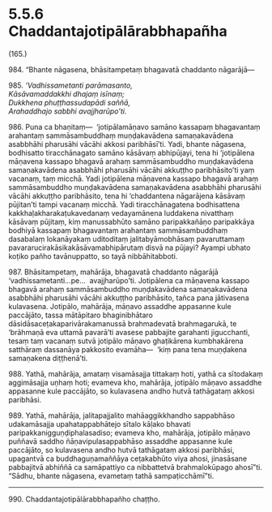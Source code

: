 # 5.5.6 Chaddantajotipālārabbhapañha

(165.)

984\. “Bhante nāgasena, bhāsitampetaṃ bhagavatā chaddanto nāgarājā—

985\. _‘Vadhissametanti parāmasanto,_  
_Kāsāvamaddakkhi dhajaṃ isīnaṃ;_  
_Dukkhena phuṭṭhassudapādi saññā,_  
_Arahaddhajo sabbhi avajjharūpo’ti._  

986\. Puna ca bhaṇitaṃ—  ‘jotipālamāṇavo samāno kassapaṃ bhagavantaṃ arahantaṃ sammāsambuddhaṃ muṇḍakavādena samaṇakavādena asabbhāhi pharusāhi vācāhi akkosi paribhāsī’ti. Yadi, bhante nāgasena, bodhisatto tiracchānagato samāno kāsāvaṃ abhipūjayi, tena hi ‘jotipālena māṇavena kassapo bhagavā arahaṃ sammāsambuddho muṇḍakavādena samaṇakavādena asabbhāhi pharusāhi vācāhi akkuṭṭho paribhāsito’ti yaṃ vacanaṃ, taṃ micchā. Yadi jotipālena māṇavena kassapo bhagavā arahaṃ sammāsambuddho muṇḍakavādena samaṇakavādena asabbhāhi pharusāhi vācāhi akkuṭṭho paribhāsito, tena hi ‘chaddantena nāgarājena kāsāvaṃ pūjitan’ti tampi vacanaṃ micchā. Yadi tiracchānagatena bodhisattena kakkhaḷakharakaṭukavedanaṃ vedayamānena luddakena nivatthaṃ kāsāvaṃ pūjitaṃ, kiṃ manussabhūto samāno paripakkañāṇo paripakkāya bodhiyā kassapaṃ bhagavantaṃ arahantaṃ sammāsambuddhaṃ dasabalaṃ lokanāyakaṃ uditoditaṃ jalitabyāmobhāsaṃ pavaruttamaṃ pavararucirakāsikakāsāvamabhipārutaṃ disvā na pūjayi? Ayampi ubhato koṭiko pañho tavānuppatto, so tayā nibbāhitabboti.

987\. Bhāsitampetaṃ, mahārāja, bhagavatā chaddanto nāgarājā ‘vadhissametanti…pe…  avajjharūpo’ti. Jotipālena ca māṇavena kassapo bhagavā arahaṃ sammāsambuddho muṇḍakavādena samaṇakavādena asabbhāhi pharusāhi vācāhi akkuṭṭho paribhāsito, tañca pana jātivasena kulavasena. Jotipālo, mahārāja, māṇavo assaddhe appasanne kule paccājāto, tassa mātāpitaro bhaginibhātaro dāsidāsaceṭakaparivārakamanussā brahmadevatā brahmagarukā, te ‘brāhmaṇā eva uttamā pavarā’ti avasese pabbajite garahanti jigucchanti, tesaṃ taṃ vacanaṃ sutvā jotipālo māṇavo ghaṭikārena kumbhakārena satthāraṃ dassanāya pakkosito evamāha—  ‘kiṃ pana tena muṇḍakena samaṇakena diṭṭhenā’ti.

988\. Yathā, mahārāja, amataṃ visamāsajja tittakaṃ hoti, yathā ca sītodakaṃ aggimāsajja uṇhaṃ hoti; evameva kho, mahārāja, jotipālo māṇavo assaddhe appasanne kule paccājāto, so kulavasena andho hutvā tathāgataṃ akkosi paribhāsi.

989\. Yathā, mahārāja, jalitapajjalito mahāaggikkhandho sappabhāso udakamāsajja upahatappabhātejo sītalo kāḷako bhavati paripakkanigguṇḍiphalasadiso; evameva kho, mahārāja, jotipālo māṇavo puññavā saddho ñāṇavipulasappabhāso assaddhe appasanne kule paccājāto, so kulavasena andho hutvā tathāgataṃ akkosi paribhāsi, upagantvā ca buddhaguṇamaññāya ceṭakabhūto viya ahosi, jinasāsane pabbajitvā abhiññā ca samāpattiyo ca nibbattetvā brahmalokūpago ahosī”ti. “Sādhu, bhante nāgasena, evametaṃ tathā sampaṭicchāmī”ti.

---

990\. Chaddantajotipālārabbhapañho chaṭṭho.
